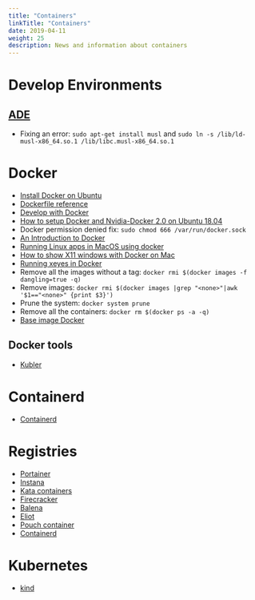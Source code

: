 ```yaml
---
title: "Containers"
linkTitle: "Containers"
date: 2019-04-11
weight: 25
description: News and information about containers
---
```


# Develop Environments

## [ADE](https://ade-cli.readthedocs.io/en/latest/#)
* Fixing an error: `sudo apt-get install musl` and `sudo ln -s /lib/ld-musl-x86_64.so.1 /lib/libc.musl-x86_64.so.1`

# Docker
* [Install Docker on Ubuntu](https://docs.docker.com/engine/install/ubuntu/)
* [Dockerfile reference](https://docs.docker.com/engine/reference/builder/)
* [Develop with Docker](https://docs.docker.com/develop/)
* [How to setup Docker and Nvidia-Docker 2.0 on Ubuntu 18.04](https://cnvrg.io/how-to-setup-docker-and-nvidia-docker-2-0-on-ubuntu-18-04/)
* Docker permission denied fix: `sudo chmod 666 /var/run/docker.sock`
* [An Introduction to Docker](http://odewahn.github.io/docker-jumpstart/)
* [Running Linux apps in MacOS using docker](http://shanavasv.com/running-linux-apps-in-macos-using-docker/)
* [How to show X11 windows with Docker on Mac](https://medium.com/@mreichelt/how-to-show-x11-windows-within-docker-on-mac-50759f4b65cb)
* [Running xeyes in Docker](http://nelkinda.com/blog/xeyes-in-docker/)
* Remove all the images without a tag: `docker rmi $(docker images -f dangling=true -q)`
* Remove <none> images: `docker rmi $(docker images |grep "<none>"|awk '$1=="<none>" {print $3}')`
* Prune the system: `docker system prune`
* Remove all the containers: `docker rm $(docker ps -a -q)`
* [Base image Docker](https://phusion.github.io/baseimage-docker/)

## Docker tools
* [Kubler](https://www.elttam.com/blog/kubler/)

# Containerd
* [Containerd](https://containerd.io/)

# Registries

* [Portainer](https://www.portainer.io/)
* [Instana](https://www.instana.com/)
* [Kata containers](https://katacontainers.io/)
* [Firecracker](https://firecracker-microvm.github.io/)
* [Balena](https://www.balena.io/)
* [Eliot](https://docs.eliot.run/)
* [Pouch container](https://pouchcontainer.io/)
* [Containerd](https://containerd.io/)

# Kubernetes
* [kind](https://kind.sigs.k8s.io/)
